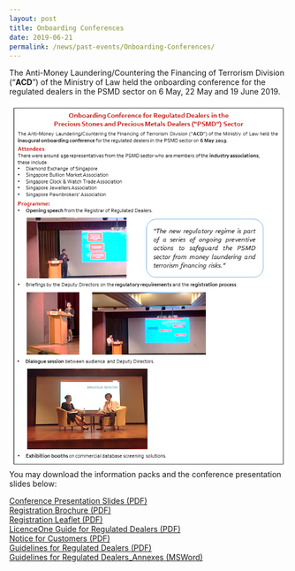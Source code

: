 ```yaml
---
layout: post
title: Onboarding Conferences
date: 2019-06-21
permalink: /news/past-events/Onboarding-Conferences/
---
```


The Anti-Money Laundering/Countering the Financing of Terrorism Division (“**ACD**”) of the Ministry of Law held the onboarding conference for the regulated dealers in the PSMD sector on 6 May, 22 May and 19 June 2019.

<a href="/images/6MayOnboardingConferenceEDM_Finalv2.pdf"><img src="/images/6MayOnboardingConferenceEDM_Finalv2.png"></a>
<br>You may download the information packs and the conference presentation slides below:

[Conference Presentation Slides (PDF)](/images/OBC_Slides_20190710.pdf)<br>
[Registration Brochure (PDF)](/images/Registration%20brochure%20for%20Regulated%20Dealers.pdf)<br>
[Registration Leaflet (PDF)](/images/Registration%Leaflet_20190701_V04Final.pdf)<br>
[LicenceOne Guide for Regulated Dealers (PDF)](/images/LicenceOne%20Guide%20for%20regulated%20dealers_20190820_V04Final.pdf)<br>
[Notice for Customers (PDF)](/images/Notice%20for%20Customers%20-%20PSPM%20Act.pdf)<br>
[Guidelines for Regulated Dealers (PDF)](/images/Guidelines%20for%20regulated%20dealers_20190828_V1.1Final.pdf)<br>
[Guidelines for Regulated Dealers_Annexes (MSWord)](/images/Guidelines%20for%20regulated%20dealers_Annexes_20190828_V1.1Final.docx)<br>
